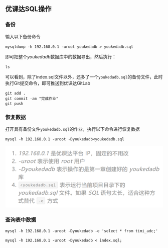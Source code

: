 ## 优课达SQL操作
### 备份
输入以下备份命令
```
mysqldump -h 192.168.0.1 -uroot youkedadb > youkedadb.sql
```
即可把整个*youkedadb*数据库中的数据导出，然后执行：
```
ls
```
可以看到，除了index.sql文件以外，还多了一个`youkedadb.sql`的备份文件，此时执行Git提交命令，即可推送到优课达GitLab
```
git add .
git commit -am "完成作业"
git push
```
### 恢复数据
打开具有备份文件`youkedadb.sql`的作业，执行以下命令进行恢复数据
```
mysql -h 192.168.0.1 -uroot -Dyoukedadb<youkedadb.sql
```
![SQL](../Pic/SQL.png "SQL")

### 查询表中数据
```
mysql -h 192.168.0.1 -uroot -Dyoukedadb -e 'select * from timi_adc;'
```
```
mysql -h 192.168.0.1 -uroot -Dyoukedadb < index.sql;
```